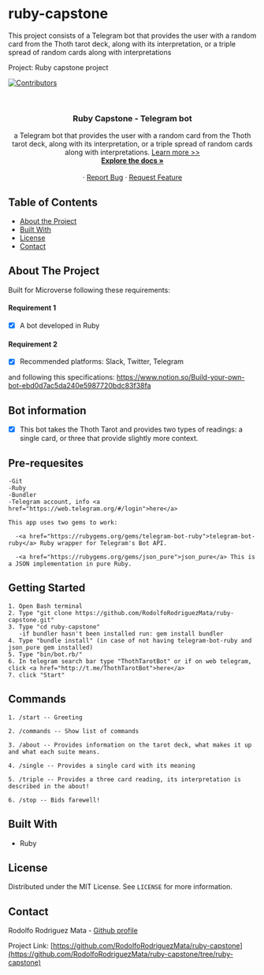 # ruby-capstone
This project consists of a Telegram bot that provides the user with a random card from the Thoth tarot deck, along with its interpretation, or a triple spread of random cards along with interpretations

Project: Ruby capstone project

<!-- PROJECT SHIELDS -->
<!--
*** I'm using markdown "reference style" links for readability.
*** Reference links are enclosed in brackets [ ] instead of parentheses ( ).
*** See the bottom of this document for the declaration of the reference variables
*** for contributors-url, forks-url, etc. This is an optional, concise syntax you may use.
*** https://www.markdownguide.org/basic-syntax/#reference-style-links
-->
[![Contributors][contributors-shield]][contributors-url]




<!-- PROJECT LOGO -->
<br />
<p align="center">
  
  <h3 align="center">Ruby Capstone - Telegram bot</h3>

  <p align="center">
     a Telegram bot that provides the user with a random card from the Thoth tarot deck, along with its interpretation, or a triple spread of random cards along with interpretations. <a href="https://en.wikipedia.org/wiki/Thoth_tarot_deck">Learn more >></a>
    <br />
    <a href="https://github.com/RodolfoRodriguezMata/ruby-capstone"><strong>Explore the docs »</strong></a>
    <br />
    <br />
    ·
    <a href="https://github.com/RodolfoRodriguezMata/ruby-capstone/issues">Report Bug</a>
    ·
    <a href="https://github.com/RodolfoRodriguezMata/ruby-capstone/issues">Request Feature</a>
  </p>
</p>



<!-- TABLE OF CONTENTS -->
## Table of Contents

* [About the Project](#about-the-project)
* [Built With](#built-with)
* [License](#license)
* [Contact](#contact)



<!-- ABOUT THE PROJECT -->
## About The Project

Built for Microverse following these requirements: 
#### Requirement 1
- [x] A bot developed in Ruby

#### Requirement 2
- [x] Recommended platforms: Slack, Twitter, Telegram

and following this specifications:
https://www.notion.so/Build-your-own-bot-ebd0d7ac5da240e5987720bdc83f38fa

## Bot information
- [x] This bot takes the Thoth Tarot and provides two types of readings: a single card, or three that provide slightly more context.

## Pre-requesites

    -Git
    -Ruby
    -Bundler
    -Telegram account, info <a href="https://web.telegram.org/#/login">here</a>

    This app uses two gems to work:

      -<a href="https://rubygems.org/gems/telegram-bot-ruby">telegram-bot-ruby</a> Ruby wrapper for Telegram's Bot API.

      -<a href="https://rubygems.org/gems/json_pure">json_pure</a> This is a JSON implementation in pure Ruby.

## Getting Started

    1. Open Bash terminal
    2. Type "git clone https://github.com/RodolfoRodriguezMata/ruby-capstone.git"
    3. Type "cd ruby-capstone"
       -if bundler hasn't been installed run: gem install bundler
    4. Type "bundle install" (in case of not having telegram-bot-ruby and json_pure gem installed) 
    5. Type "bin/bot.rb/"
    6. In telegram search bar type "ThothTarotBot" or if on web telegram, click <a href="http://t.me/ThothTarotBot">here</a>
    7. click "Start"

## Commands
    1. /start -- Greeting

    2. /commands -- Show list of commands

    3. /about -- Provides information on the tarot deck, what makes it up and what each suite means. 

    4. /single -- Provides a single card with its meaning

    5. /triple -- Provides a three card reading, its interpretation is described in the about!

    6. /stop -- Bids farewell!


## Built With
* Ruby

<!-- LICENSE -->
## License

Distributed under the MIT License. See `LICENSE` for more information.



<!-- CONTACT -->
## Contact

Rodolfo Rodriguez Mata - [Github profile](https://github.com/RodolfoRodriguezMata)

Project Link: [https://github.com/RodolfoRodriguezMata/ruby-capstone](https://github.com/RodolfoRodriguezMata/ruby-capstone/tree/ruby-capstone)







<!-- MARKDOWN LINKS & IMAGES -->
<!-- https://www.markdownguide.org/basic-syntax/#reference-style-links -->
[contributors-shield]: https://img.shields.io/github/contributors/othneildrew/Best-README-Template.svg?style=flat-square
[contributors-url]: https://github.com/RodolfoRodriguezMata/ruby-capstone/contributors
[forks-shield]: https://img.shields.io/github/forks/othneildrew/Best-README-Template.svg?style=flat-square
[forks-url]: https://github.com/othneildrew/Best-README-Template/network/members
[stars-shield]: https://img.shields.io/github/stars/othneildrew/Best-README-Template.svg?style=flat-square
[stars-url]: https://github.com/othneildrew/Best-README-Template/stargazers
[issues-shield]: https://img.shields.io/github/issues/othneildrew/Best-README-Template.svg?style=flat-square
[issues-url]: https://github.com/othneildrew/Best-README-Template/issues
[license-shield]: https://img.shields.io/github/license/othneildrew/Best-README-Template.svg?style=flat-square
[license-url]: https://github.com/othneildrew/Best-README-Template/blob/master/LICENSE.txt
[linkedin-shield]: https://img.shields.io/badge/-LinkedIn-black.svg?style=flat-square&logo=linkedin&colorB=555
[linkedin-url]: https://linkedin.com/in/othneildrew
[product-screenshot]: images/screenshot.png